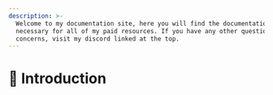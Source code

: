```yaml
---
description: >-
  Welcome to my documentation site, here you will find the documentation
  necessary for all of my paid resources. If you have any other questions or
  concerns, visit my discord linked at the top.
---
```


# 👋 Introduction

